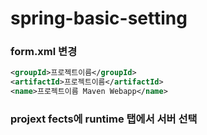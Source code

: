 # spring-basic-setting

### form.xml 변경

```xml
<groupId>프로젝트이름</groupId>
<artifactId>프로젝트이름</artifactId>
<name>프로젝트이름 Maven Webapp</name>
```

### projext fects에 runtime 탭에서 서버 선택
